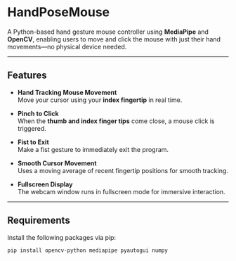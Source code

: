 # HandPoseMouse 

A Python-based hand gesture mouse controller using **MediaPipe** and **OpenCV**, enabling users to move and click the mouse with just their hand movements—no physical device needed.

---

## Features

-  **Hand Tracking Mouse Movement**  
  Move your cursor using your **index fingertip** in real time.

-  **Pinch to Click**  
  When the **thumb and index finger tips** come close, a mouse click is triggered.

-  **Fist to Exit**  
  Make a fist gesture to immediately exit the program.

-  **Smooth Cursor Movement**  
  Uses a moving average of recent fingertip positions for smooth tracking.

-  **Fullscreen Display**  
  The webcam window runs in fullscreen mode for immersive interaction.

---

##  Requirements

Install the following packages via pip:

```bash
pip install opencv-python mediapipe pyautogui numpy
